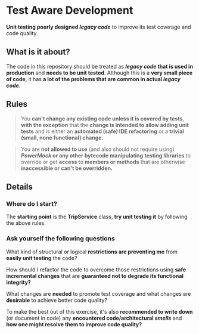 Test Aware Development
=====================

**Unit testing poorly designed *legacy code*** to improve its test coverage and code quality.

What is it about?
-------------------
The code in this repository should be treated as ***legacy code* that is used in production** and **needs to be unit tested**.
Although this is a **very small piece of code**, it has **a lot of the problems that are common in actual *legacy code***.

Rules
--------------
> You **can't change any existing code unless it is covered by tests**,
**with the exception** that the **change is intended to allow adding unit tests**
and is either an **automated (safe) IDE refactoring** or a **trivial (small, none functional) change.**

> You are **not allowed to use** (and also should not require using) ***PowerMock* or any other bytecode manipulating**
> **testing libraries** to override or get **access** to **members or methods** that are otherwise **inaccessible or**
> **can't be overridden.**

Details
-------
### Where do I start?
The **starting point** is the **TripService** class, **try unit testing it** by following the above rules.
### Ask yourself the following questions
What kind of structural or logical **restrictions are preventing me** from **easily unit testing** the code?

How should I refactor the code to overcome those restrictions using **safe incremental changes**
that are **guaranteed not to degrade its functional integrity?**

What changes are **needed** to promote test coverage and what changes are **desirable** to achieve better code quality?

To make the best out of this exercise, it's also **recommended to write down** (or document in code)
any **encountered code/architectural _smells_** and **how one might resolve them to improve code quality?**

